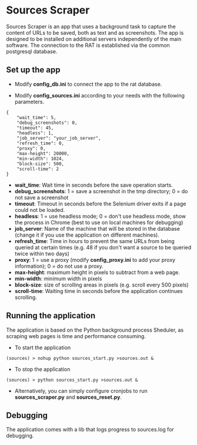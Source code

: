 # Sources Scraper
Sources Scraper is an app that uses a background task to capture the content of URLs to be saved, both as text and as screenshots. The app is designed to be installed on additional servers independently of the main software. The connection to the RAT is established via the common postgresql database.

## Set up the app

- Modify **config_db.ini** to connect the app to the rat database.

- Modify **config_sources.ini** according to your needs with the following parameters.

```
{
    "wait_time": 5,
    "debug_screenshots": 0,
    "timeout": 45,
    "headless": 1,
    "job_server": "your_job_server",
    "refresh_time": 0,
    "proxy": 0,
    "max-height": 20000,
    "min-width": 1024,
    "block-size": 500,
    "scroll-time": 2
}
```
- **wait_time**: Wait time in seconds before the save operation starts.
- **debug_screenshots**: 1 = save a screenshot in the tmp directory; 0 = do not save a screenshot
- **timeout**: Timeout in seconds before the Selenium driver exits if a page could not be loaded.
- **headless**: 1 = use headless mode; 0 = don't use headless mode, show the process in Chrome (best to use on local machines for debugging)
- **job_server**: Name of the machine that will be stored in the database (change it if you use the application on different machines).
- **refresh_time**: Time in hours to prevent the same URLs from being queried at certain times (e.g. 48 if you don't want a source to be queried twice within two days)
- **proxy**: 1 = use a proxy (modify **config_proxy.ini** to add your proxy information); 0 = do not use a proxy.
- **max-height**: maximum height in pixels to subtract from a web page.
- **min-width**: minimum width in pixels
- **block-size**: size of scrolling areas in pixels (e.g. scroll every 500 pixels)
- **scroll-time**: Waiting time in seconds before the application continues scrolling.

## Running the application

The application is based on the Python background process Sheduler, as scraping web pages is time and performance consuming.

- To start the application
```
(sources) > nohup python sources_start.py >sources.out &
```

- To stop the application
```
(sources) > python sources_start.py >sources.out &
```

- Alternatively, you can simply configure cronjobs to run **sources_scraper.py** and **sources_reset.py**.


## Debugging

The application comes with a lib that logs progress to sources.log for debugging.
